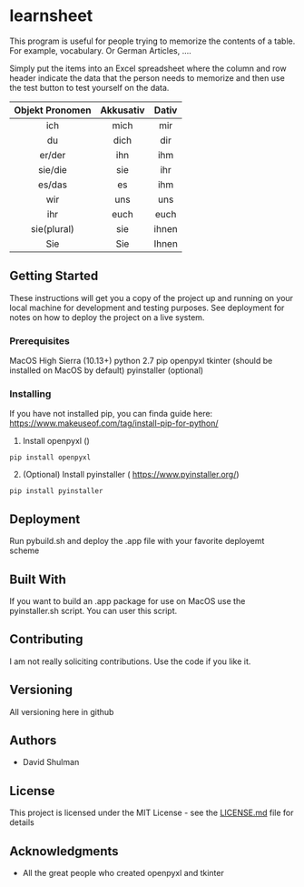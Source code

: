 # learnsheet

This program is useful for people trying to memorize the contents of a table. For example, vocabulary. Or German Articles, .... 

Simply put the items into an Excel spreadsheet where the column and row header indicate the data that the person needs to memorize and then use the test button to test yourself on the data.

| Objekt Pronomen | Akkusativ | Dativ
|:---------------:|:---------:|:---------:
| ich             | mich      | mir      
| du              | dich      | dir
| er/der          | ihn       | ihm 
| sie/die         | sie       | ihr 
| es/das          | es        | ihm 
| wir             | uns       | uns 
| ihr             | euch      | euch 
| sie(plural)     | sie       | ihnen 
| Sie             | Sie       | Ihnen 

## Getting Started

These instructions will get you a copy of the project up and running on your local machine for development and testing purposes. See deployment for notes on how to deploy the project on a live system.

### Prerequisites

MacOS High Sierra (10.13+)
python 2.7
pip
openpyxl
tkinter (should be installed on MacOS by default)
pyinstaller (optional)

### Installing 

If you have not installed pip, you can finda  guide here:
https://www.makeuseof.com/tag/install-pip-for-python/


1. Install openpyxl ()
```
pip install openpyxl

```

2. (Optional) Install pyinstaller ( https://www.pyinstaller.org/)
```
pip install pyinstaller

```


## Deployment

Run pybuild.sh and deploy the .app file with your favorite deployemt scheme 

## Built With

If you want to build an .app package for use on MacOS use the pyinstaller.sh script. You can user this script. 

## Contributing

I am not really soliciting contributions. Use the code if you like it. 

## Versioning

All versioning here in github

## Authors

* David Shulman 


## License

This project is licensed under the MIT License - see the [LICENSE.md](LICENSE.md) file for details

## Acknowledgments

* All the great people who created openpyxl and tkinter

